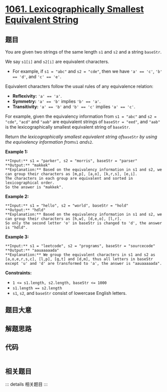 # [1061. Lexicographically Smallest Equivalent String](https://leetcode.com/problems/lexicographically-smallest-equivalent-string)

## 题目

You are given two strings of the same length `s1` and `s2` and a string
`baseStr`.

We say `s1[i]` and `s2[i]` are equivalent characters.

  * For example, if `s1 = "abc"` and `s2 = "cde"`, then we have `'a' == 'c'`, `'b' == 'd'`, and `'c' == 'e'`.

Equivalent characters follow the usual rules of any equivalence relation:

  * **Reflexivity:** `'a' == 'a'`.
  * **Symmetry:** `'a' == 'b'` implies `'b' == 'a'`.
  * **Transitivity:** `'a' == 'b'` and `'b' == 'c'` implies `'a' == 'c'`.

For example, given the equivalency information from `s1 = "abc"` and `s2 =
"cde"`, `"acd"` and `"aab"` are equivalent strings of `baseStr = "eed"`, and
`"aab"` is the lexicographically smallest equivalent string of `baseStr`.

Return _the lexicographically smallest equivalent string of_`baseStr` _by
using the equivalency information from_`s1` _and_`s2`.



**Example 1:**

    
    
    **Input:** s1 = "parker", s2 = "morris", baseStr = "parser"
    **Output:** "makkek"
    **Explanation:** Based on the equivalency information in s1 and s2, we can group their characters as [m,p], [a,o], [k,r,s], [e,i].
    The characters in each group are equivalent and sorted in lexicographical order.
    So the answer is "makkek".
    

**Example 2:**

    
    
    **Input:** s1 = "hello", s2 = "world", baseStr = "hold"
    **Output:** "hdld"
    **Explanation:** Based on the equivalency information in s1 and s2, we can group their characters as [h,w], [d,e,o], [l,r].
    So only the second letter 'o' in baseStr is changed to 'd', the answer is "hdld".
    

**Example 3:**

    
    
    **Input:** s1 = "leetcode", s2 = "programs", baseStr = "sourcecode"
    **Output:** "aauaaaaada"
    **Explanation:** We group the equivalent characters in s1 and s2 as [a,o,e,r,s,c], [l,p], [g,t] and [d,m], thus all letters in baseStr except 'u' and 'd' are transformed to 'a', the answer is "aauaaaaada".
    



**Constraints:**

  * `1 <= s1.length, s2.length, baseStr <= 1000`
  * `s1.length == s2.length`
  * `s1`, `s2`, and `baseStr` consist of lowercase English letters.


## 题目大意

## 解题思路

## 代码

```javascript

```

## 相关题目

::: details 相关题目
:::
